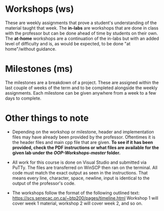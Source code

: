 # Workshops (ws)
These are weekly assignments that prove a student's understanding of the material taught that week. The **in-labs** are workshops that are done in class with the professor but can be done ahead of time by students on their own. The **at-home** workshops are a continuation of the in-labs but with an added level of difficulty and is, as would be expected, to be done "at home"/without guidance.


# Milestones (ms)
The milestones are a breakdown of a project. These are assigned within the last couple of weeks of the term and to be completed alongside the weekly assignments. Each milestone can be given anywhere from a week to a few days to complete.


# Other things to note
* Depending on the workshop or milestone, header and implementation files may have already been provided by the professor. Oftentimes it is the header files and main cpp file that are given. **To see if it has been provided, check the PDF instructions or what files are available for the given lab under the *OOP-Workshops-master* folder.**

* All work for this course is done on Visual Studio and submitted via PuTTy. The files are transferred on WinSCP then ran on the terminal. All code must match the exact output as seen in the instructions. That means every line, character, space, newline, input is identical to the output of the professor's code.

* The workshops follow the format of the following outlined text: https://scs.senecac.on.ca/~btp200/pages/timeline.html
  Workshop 1 will cover week 1 material, workshop 2 will cover week 2, and so on.
